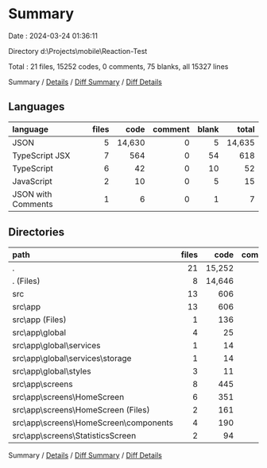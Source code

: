 # Summary

Date : 2024-03-24 01:36:11

Directory d:\\Projects\\mobile\\Reaction-Test

Total : 21 files,  15252 codes, 0 comments, 75 blanks, all 15327 lines

Summary / [Details](details.md) / [Diff Summary](diff.md) / [Diff Details](diff-details.md)

## Languages
| language | files | code | comment | blank | total |
| :--- | ---: | ---: | ---: | ---: | ---: |
| JSON | 5 | 14,630 | 0 | 5 | 14,635 |
| TypeScript JSX | 7 | 564 | 0 | 54 | 618 |
| TypeScript | 6 | 42 | 0 | 10 | 52 |
| JavaScript | 2 | 10 | 0 | 5 | 15 |
| JSON with Comments | 1 | 6 | 0 | 1 | 7 |

## Directories
| path | files | code | comment | blank | total |
| :--- | ---: | ---: | ---: | ---: | ---: |
| . | 21 | 15,252 | 0 | 75 | 15,327 |
| . (Files) | 8 | 14,646 | 0 | 11 | 14,657 |
| src | 13 | 606 | 0 | 64 | 670 |
| src\\app | 13 | 606 | 0 | 64 | 670 |
| src\\app (Files) | 1 | 136 | 0 | 12 | 148 |
| src\\app\\global | 4 | 25 | 0 | 7 | 32 |
| src\\app\\global\\services | 1 | 14 | 0 | 3 | 17 |
| src\\app\\global\\services\\storage | 1 | 14 | 0 | 3 | 17 |
| src\\app\\global\\styles | 3 | 11 | 0 | 4 | 15 |
| src\\app\\screens | 8 | 445 | 0 | 45 | 490 |
| src\\app\\screens\\HomeScreen | 6 | 351 | 0 | 40 | 391 |
| src\\app\\screens\\HomeScreen (Files) | 2 | 161 | 0 | 16 | 177 |
| src\\app\\screens\\HomeScreen\\components | 4 | 190 | 0 | 24 | 214 |
| src\\app\\screens\\StatisticsScreen | 2 | 94 | 0 | 5 | 99 |

Summary / [Details](details.md) / [Diff Summary](diff.md) / [Diff Details](diff-details.md)